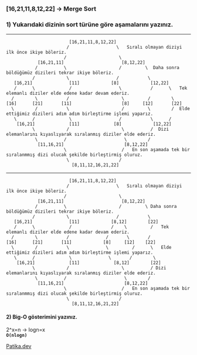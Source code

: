 ### [16,21,11,8,12,22] -> Merge Sort
### 1) Yukarıdaki dizinin sort türüne göre aşamalarını yazınız.
***
                            [16,21,11,8,12,22]
                           /                  \   Sıralı olmayan diziyi ilk önce ikiye böleriz.
                          /                    \
                [16,21,11]                      [8,12,22]
               /          \                    /         \  Daha sonra böldüğümüz dizileri tekrar ikiye böleriz.
              /            \                  /           \
       [16,21]              [11]            [8]            [12,22]
       /      \             /                  \           /      \   Tek elemanlı diziler elde edene kadar devam ederiz.
      /        \           /                    \         /        \
    [16]      [21]       [11]                   [8]     [12]       [22]
      \        /           \                    /         \        /  Elde ettiğimiz dizileri adım adım birleştirme işlemi yaparız.
       \      /             \                  /           \      /
        [16,21]             [11]             [8]            [12,22]
              \            /                    \          /  Dizi elemanlarını kıyaslıyarak sıralanmış diziler elde ederiz.
               \          /                      \        /
                [11,16,21]                       [8,12,22]
                          \                     /   En son aşamada tek bir sıralanmmış dizi olucak şekilde birleştirmiş oluruz. 
                           \                   / 
                             [8,11,12,16,21,22]
                             
***   
                            [16,21,11,8,12,22]
                           /                  \   Sıralı olmayan diziyi ilk önce ikiye böleriz.
                          /                    \
                [16,21,11]                      [8,12,22]
               /          \                    /         \ Daha sonra böldüğümüz dizileri tekrar ikiye böleriz.
              /            \                  /           \
       [16,21]              [11]            [8,12]        [22]
       /      \             /               /    \         /   Tek elemanlı diziler elde edene kadar devam ederiz.
      /        \           /              /       \       /        
    [16]      [21]       [11]            [8]     [12]    [22]      
      \        /           \              \         /      \   Elde ettiğimiz dizileri adım adım birleştirme işlemi yaparız.
       \      /             \              \       /        \
        [16,21]             [11]             [8,12]        [22]
              \            /                    \          / Dizi elemanlarını kıyaslıyarak sıralanmış diziler elde ederiz.
               \          /                      \        /
                [11,16,21]                       [8,12,22]
                          \                     /   En son aşamada tek bir sıralanmmış dizi olucak şekilde birleştirmiş oluruz. 
                           \                   / 
                             [8,11,12,16,21,22]
#### 2) Big-O gösterimini yazınız.
2^x=n -> logn=x  <br>
<b>```O(nlogn)``` <br></b>

[Patika.dev](https://app.patika.dev/kadergin)
